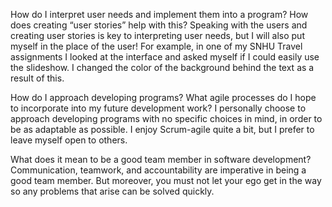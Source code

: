 How do I interpret user needs and implement them into a program? How does creating “user stories” help with this?
  Speaking with the users and creating user stories is key to interpreting user needs, but I will also put myself in the place of the user!  For example, in one of my SNHU Travel assignments I looked at the interface and asked myself if I could easily use the slideshow.  I changed the color of the background behind the text as a result of this.
  
How do I approach developing programs? What agile processes do I hope to incorporate into my future development work?
  I personally choose to approach developing programs with no specific choices in mind, in order to be as adaptable as possible.  I enjoy Scrum-agile quite a bit, but I prefer to leave myself open to others.
  
What does it mean to be a good team member in software development?
  Communication, teamwork, and accountability are imperative in being a good team member.  But moreover, you must not let your ego get in the way so any problems that arise can be solved quickly.
